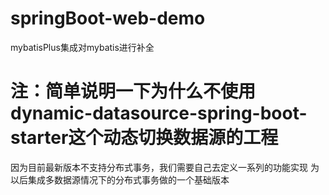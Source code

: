 # springBoot-web-demo
mybatisPlus集成对mybatis进行补全
<br/>
# 注：简单说明一下为什么不使用dynamic-datasource-spring-boot-starter这个动态切换数据源的工程
因为目前最新版本不支持分布式事务，我们需要自己去定义一系列的功能实现
为以后集成多数据源情况下的分布式事务做的一个基础版本

